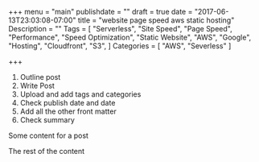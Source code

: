 +++
menu = "main"
publishdate = ""
draft = true
date = "2017-06-13T23:03:08-07:00"
title = "website page speed aws static hosting"
Description = ""
Tags = [
  "Serverless",
  "Site Speed",
  "Page Speed",
  "Performance",
  "Speed Optimization",
  "Static Website",
  "AWS",
  "Google",
  "Hosting",
  "Cloudfront",
  "S3",
]
Categories = [
  "AWS",
  "Severless"
]

+++

1. Outline post
2. Write Post
3. Upload and add tags and categories
4. Check publish date and date
5. Add all the other front matter
6. Check summary


Some content for a post
<!--more-->

The rest of the content